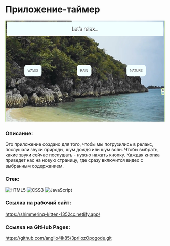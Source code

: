 # Приложение-таймер

<img src="app.jpg" height="320" />

### Описание:
Это приложение создано для того, чтобы мы погрузились в релакс, послушали звуки природы, шум дождя или шум волн.
Чтобы выбрать, какие звуки сейчас послушать - нужно нажать кнопку. Каждая кнопка приведет нас на новую страницу, где сразу включится видео с выбранным содержанием.



### Стек:
![HTML5](https://img.shields.io/badge/html5-%23E34F26.svg?style=for-the-badge&logo=html5&logoColor=white)
![CSS3](https://img.shields.io/badge/css3-%231572B6.svg?style=for-the-badge&logo=css3&logoColor=white)
![JavaScript](https://img.shields.io/badge/javascript-%23323330.svg?style=for-the-badge&logo=javascript&logoColor=%23F7DF1E)

### Ссылка на рабочий сайт:
https://shimmering-kitten-1352cc.netlify.app/

### Ссылка на GitHub Pages:
https://github.com/angilo4ik85/3prilozOpogode.git

